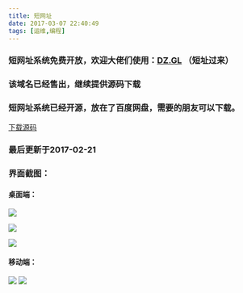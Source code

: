 ```yaml
---
title: 短网址
date: 2017-03-07 22:40:49
tags: [运维,编程]
---
```


### 短网址系统免费开放，欢迎大佬们使用：[DZ.GL](http://dz.gl) （短址过来）
### 该域名已经售出，继续提供源码下载
### 短网址系统已经开源，放在了百度网盘，需要的朋友可以下载。

[下载源码](https://pan.baidu.com/s/1eR406T8)
### 最后更新于2017-02-21
### 界面截图：
<!--more-->
#### 桌面端：

![](https://blog-10039692.file.myqcloud.com/1488598311743_9689_1488598309420.jpg)

![](https://blog-10039692.file.myqcloud.com/1488598320047_5661_1488598316806.jpg)

![](https://blog-10039692.file.myqcloud.com/1488598326592_8206_1488598323892.jpg)

#### 移动端：

![](https://blog-10039692.file.myqcloud.com/1488598333334_7893_1488598331854.jpg) ![](https://blog-10039692.file.myqcloud.com/1488598342796_3675_1488598342068.jpg)